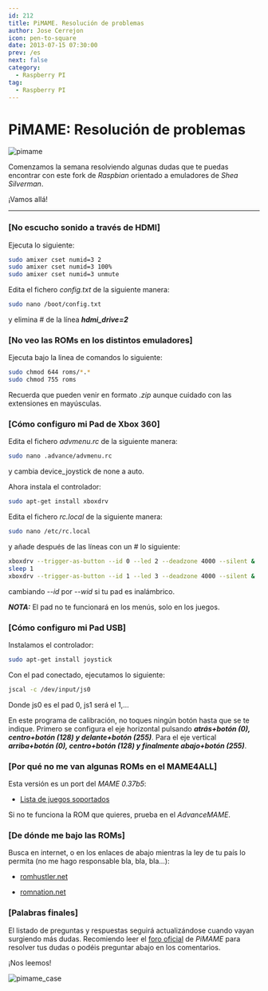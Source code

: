 ```yaml
---
id: 212
title: PiMAME. Resolución de problemas
author: Jose Cerrejon
icon: pen-to-square
date: 2013-07-15 07:30:00
prev: /es
next: false
category:
  - Raspberry PI
tag:
  - Raspberry PI
---
```


# PiMAME: Resolución de problemas

![pimame](/images/PiMAME.jpg)

Comenzamos la semana resolviendo algunas dudas que te puedas encontrar con este fork de *Raspbian* orientado a emuladores de *Shea Silverman*. 

¡Vamos allá!

- - -
###  [No escucho sonido a través de HDMI]

Ejecuta lo siguiente:

```bash
sudo amixer cset numid=3 2
sudo amixer cset numid=3 100%
sudo amixer cset numid=3 unmute
```

Edita el fichero *config.txt* de la siguiente manera:

```bash
sudo nano /boot/config.txt 
```

y elimina # de la línea ***hdmi_drive=2***

###  [No veo las ROMs en los distintos emuladores]

Ejecuta bajo la linea de comandos lo siguiente:

```bash
sudo chmod 644 roms/*.*
sudo chmod 755 roms
```

Recuerda que pueden venir en formato *.zip* aunque cuidado con las extensiones en mayúsculas.

###  [Cómo configuro mi Pad de Xbox 360]

Edita el fichero *advmenu.rc* de la siguiente manera:

```bash
sudo nano .advance/advmenu.rc
```

y cambia device_joystick de none a auto.

Ahora instala el controlador:

```bash
sudo apt-get install xboxdrv
```

Edita el fichero *rc.local* de la siguiente manera:

```bash
sudo nano /etc/rc.local
```

y añade después de las líneas con un # lo siguiente:

```bash
xboxdrv --trigger-as-button --id 0 --led 2 --deadzone 4000 --silent &
sleep 1
xboxdrv --trigger-as-button --id 1 --led 3 --deadzone 4000 --silent &
```

cambiando *--id* por *--wid* si tu pad es inalámbrico.

***NOTA:*** El pad no te funcionará en los menús, solo en los juegos.

###  [Cómo configuro mi Pad USB]

Instalamos el controlador:

```bash
sudo apt-get install joystick
```

Con el pad conectado, ejecutamos lo siguiente:

```bash
jscal -c /dev/input/js0
```

Donde js0 es el pad 0, js1 será el 1,...

En este programa de calibración, no toques ningún botón hasta que se te indique. Primero se configura el eje horizontal pulsando ***atrás+botón (0), centro+botón (128) y delante+botón (255)***. Para el eje vertical ***arriba+botón (0), centro+botón (128) y finalmente abajo+botón (255)***.

###  [Por qué no me van algunas ROMs en el MAME4ALL]

Esta versión es un port del *MAME 0.37b5*:

* [Lista de juegos soportados](https://code.google.com/p/imame4all/wiki/GameList)

Si no te funciona la ROM que quieres, prueba en el *AdvanceMAME*.

###  [De dónde me bajo las ROMs]

Busca en internet, o en los enlaces de abajo mientras la ley de tu país lo permita (no me hago responsable bla, bla, bla…):

* [romhustler.net](http://romhustler.net/roms/mame)

* [romnation.net](http://www.romnation.net/srv/roms/mame103.html) 

###  [Palabras finales]

El listado de preguntas y respuestas seguirá actualizándose cuando vayan surgiendo más dudas. Recomiendo leer el [foro oficial](http://pimame.org/forum/) de *PiMAME* para resolver tus dudas o podéis preguntar abajo en los comentarios.

¡Nos leemos!

![pimame_case](/images/pimame_case.jpg)